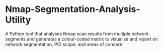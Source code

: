 # Nmap-Segmentation-Analysis-Utility
A Python tool that analyses Nmap scan results from multiple network segments and generates a colour-coded matrix to visualise and report on network segmentation, PCI scope, and areas of concern.

